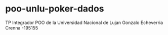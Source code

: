 # poo-unlu-poker-dados
TP Integrador POO de la Universidad Nacional de Lujan 
Gonzalo Echeverria Crenna -195155

